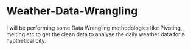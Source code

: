 # Weather-Data-Wrangling
I will be performing some Data Wrangling methodologies like Pivoting, melting etc to get the clean data to analyse the daily weather data for a hypthetical city.
